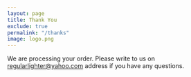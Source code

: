```yaml
---
layout: page
title: Thank You 
exclude: true
permalink: "/thanks"
image: logo.png
---
```

We are processing your order. 
Please write to us on [regularlighter@yahoo.com](mailto:regularlighter@yahoo.com) address if you have any questions.

